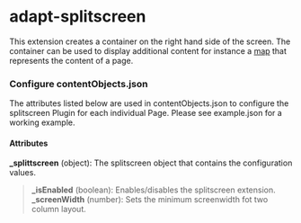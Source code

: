 # adapt-splitscreen

This extension creates a container on the right hand side of the screen. The container can be used to display additional content for instance a [map](https://github.com/LearnChamp/adapt-minimap) that represents the content of a page. 

### Configure contentObjects.json
The attributes listed below are used in contentObjects.json to configure the splitscreen Plugin for each individual Page. Please see example.json for a working example.

#### Attributes
**_splittscreen** (object): The splitscreen object that contains the configuration values.
>**_isEnabled** (boolean): Enables/disables the splitscreen extension.
>**_screenWidth** (number): Sets the minimum screenwidth fot two column layout.